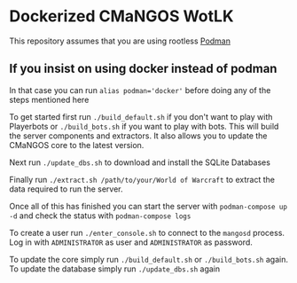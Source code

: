 # Dockerized CMaNGOS WotLK

This repository assumes that you are using rootless [Podman](https://github.com/containers/podman)

## If you insist on using docker instead of podman
In that case you can run `alias podman='docker'` before doing any of the steps mentioned here

To get started first run `./build_default.sh` if you don't want to play with Playerbots or `./build_bots.sh` if you want to play with bots.
This will build the server components and extractors. It also allows you to update the CMaNGOS core to the latest version.

Next run `./update_dbs.sh` to download and install the SQLite Databases

Finally run `./extract.sh /path/to/your/World of Warcraft` to extract the data required to run the server.

Once all of this has finished you can start the server with `podman-compose up -d` and check the status with `podman-compose logs`

To create a user run `./enter_console.sh` to connect to the `mangosd` process. Log in with `ADMINISTRATOR` as user and `ADMINISTRATOR` as password.

To update the core simply run `./build_default.sh` or `./build_bots.sh` again.
To update the database simply run `./update_dbs.sh` again
